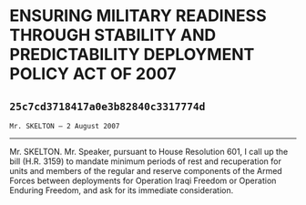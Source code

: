 # ENSURING MILITARY READINESS THROUGH STABILITY AND PREDICTABILITY  DEPLOYMENT POLICY ACT OF 2007
## `25c7cd3718417a0e3b82840c3317774d`
`Mr. SKELTON — 2 August 2007`

---


Mr. SKELTON. Mr. Speaker, pursuant to House Resolution 601, I call up 
the bill (H.R. 3159) to mandate minimum periods of rest and 
recuperation for units and members of the regular and reserve 
components of the Armed Forces between deployments for Operation Iraqi 
Freedom or Operation Enduring Freedom, and ask for its immediate 
consideration.